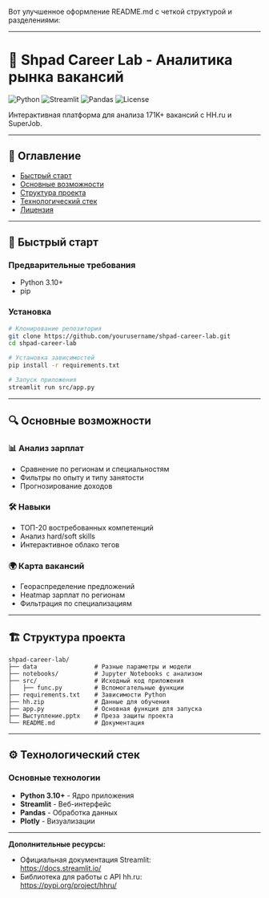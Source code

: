 Вот улучшенное оформление README.md с четкой структурой и разделениями:

---
# 🚀 Shpad Career Lab - Аналитика рынка вакансий

![Python](https://img.shields.io/badge/Python-3.10+-blue)
![Streamlit](https://img.shields.io/badge/Streamlit-1.22-FF4B4B)
![Pandas](https://img.shields.io/badge/Pandas-2.0-150458)
![License](https://img.shields.io/badge/License-MIT-green)

Интерактивная платформа для анализа 171K+ вакансий с HH.ru и SuperJob.

---

## 📌 Оглавление
- [Быстрый старт](#-быстрый-старт)
- [Основные возможности](#-основные-возможности)
- [Структура проекта](#-структура-проекта)
- [Технологический стек](#-технологический-стек)
- [Лицензия](#-лицензия)

---

## 🚀 Быстрый старт

### Предварительные требования
- Python 3.10+
- pip

### Установка
```bash
# Клонирование репозитория
git clone https://github.com/yourusername/shpad-career-lab.git
cd shpad-career-lab

# Установка зависимостей
pip install -r requirements.txt

# Запуск приложения
streamlit run src/app.py
```

---

## 🔍 Основные возможности

### 📊 Анализ зарплат
- Сравнение по регионам и специальностям
- Фильтры по опыту и типу занятости
- Прогнозирование доходов

### 🛠 Навыки
- ТОП-20 востребованных компетенций
- Анализ hard/soft skills
- Интерактивное облако тегов

### 🌍 Карта вакансий
- Геораспределение предложений
- Heatmap зарплат по регионам
- Фильтрация по специализациям

---

## 🏗 Структура проекта

```
shpad-career-lab/
├── data                # Разные параметры и модели
├── notebooks/          # Jupyter Notebooks с анализом
├── src/                # Исходный код приложения
│   ├── func.py         # Вспомогательные функции
├── requirements.txt    # Зависимости Python
├── hh.zip              # Данные для обучения
├── app.py              # Основная функция для запуска 
├── Выступление.pptx    # Преза защиты проекта
└── README.md           # Документация
```

---

## ⚙️ Технологический стек

### Основные технологии
- **Python 3.10+** - Ядро приложения
- **Streamlit** - Веб-интерфейс
- **Pandas** - Обработка данных
- **Plotly** - Визуализации
---



**Дополнительные ресурсы:**  
- Официальная документация Streamlit:  
https://docs.streamlit.io/  
- Библиотека для работы с API hh.ru:  
https://pypi.org/project/hhru/  
